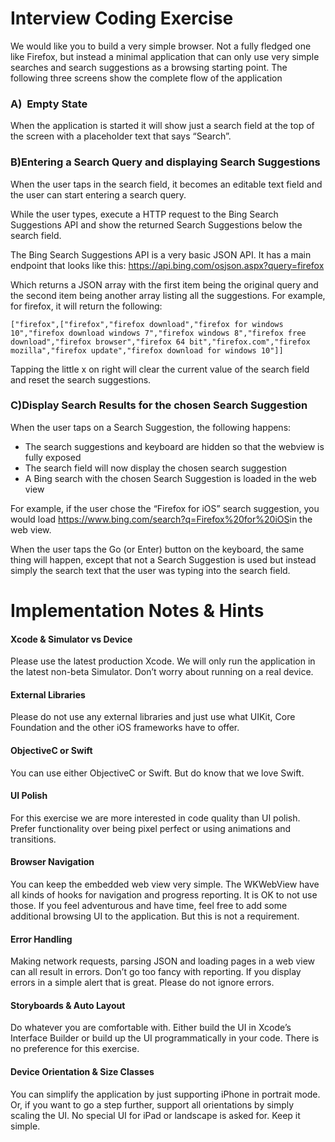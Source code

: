 # Interview Coding Exercise

We would like you to build a very simple browser. Not a fully fledged one like Firefox, but instead a minimal application that can only use very simple ​​searches​​ ​and ​​search suggestions​​ ​as a browsing starting point.
The following three screens show the complete flow of the application

### A) ​ Empty State
When the application is started it will show just a search field at the top of the screen with a
placeholder text that says “Search”.

### B) ​ Entering a Search Query and displaying Search Suggestions 

When the user taps in the search field, it becomes an editable text field and the user can start
entering a search query.

While the user types, execute a HTTP request to the Bing Search Suggestions API and show the returned Search Suggestions below the search field.

The Bing Search Suggestions API is a very basic JSON API. It has a main endpoint that looks like this: https://api.bing.com/osjson.aspx?query=firefox

Which returns a JSON array with the first item being the original query and the second item being another array listing all the suggestions. For example, for firefox, it will return the following:

```["firefox",["firefox","firefox download","firefox for windows 10","firefox download windows 7","firefox windows 8","firefox free download","firefox browser","firefox 64 bit","firefox.com","firefox mozilla","firefox update","firefox download for windows 10"]]```

Tapping the little x on right will clear the current value of the search field and reset the search suggestions.

### C)​ Display Search Results for the chosen Search Suggestion 

When the user taps on a Search Suggestion, the following happens:
- The search suggestions and keyboard are hidden so that the webview is fully exposed
- The search field will now display the chosen search suggestion
- A Bing search with the chosen Search Suggestion is loaded in the web view

For example, if the user chose the “Firefox for iOS” search suggestion, you would load
https://www.bing.com/search?q=Firefox%20for%20iOS​ ​in the web view.

When the user taps the Go (or Enter) button on the keyboard, the same thing will happen, except that not a Search Suggestion is used but instead simply the search text that the user was typing into the search field.

# Implementation Notes & Hints

#### Xcode & Simulator vs Device
Please use the latest production Xcode. We will only run the application in the latest non-beta Simulator. Don’t worry about running on a real device.

#### External Libraries
Please do not use any external libraries and just use what UIKit, Core Foundation and the other iOS frameworks have to offer.

#### Objective​C or Swift
You can use either Objective​C or Swift. But do know that we love Swift.

#### UI Polish
For this exercise we are more interested in code quality than UI polish. Prefer functionality over being pixel perfect or using animations and transitions.

#### Browser Navigation
You can keep the embedded web view very simple. The WKWebView have all kinds of hooks for navigation and progress reporting. It is OK to not use those. If you feel adventurous and have time, feel free to add some additional browsing UI to the application. But this is not a requirement.

#### Error Handling
Making network requests, parsing JSON and loading pages in a web view can all result in errors. Don’t go too fancy with reporting. If you display errors in a simple alert that is great. Please do not ignore errors.

#### Storyboards & Auto Layout
Do whatever you are comfortable with. Either build the UI in Xcode’s Interface Builder or build up the UI programmatically in your code. There is no preference for this exercise.

#### Device Orientation & Size Classes
You can simplify the application by just supporting iPhone in portrait mode. Or, if you want to go a step further, support all orientations by simply scaling the UI. No special UI for iPad or landscape is asked for. Keep it simple.
